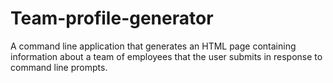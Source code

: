 # Team-profile-generator
A command line application that generates an HTML page containing information about a team of employees that the user submits in response to command line prompts.
